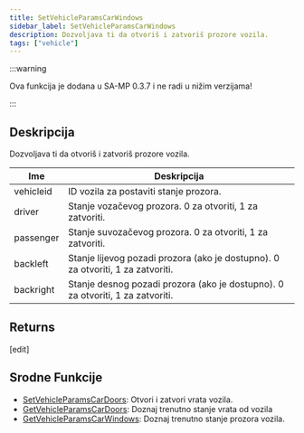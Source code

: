 ```yaml
---
title: SetVehicleParamsCarWindows
sidebar_label: SetVehicleParamsCarWindows
description: Dozvoljava ti da otvoriš i zatvoriš prozore vozila.
tags: ["vehicle"]
---
```


:::warning

Ova funkcija je dodana u SA-MP 0.3.7 i ne radi u nižim verzijama!

:::

## Deskripcija

Dozvoljava ti da otvoriš i zatvoriš prozore vozila.

| Ime       | Deskripcija                                                                     |
| --------- | ------------------------------------------------------------------------------- |
| vehicleid | ID vozila za postaviti stanje prozora.                                          |
| driver    | Stanje vozačevog prozora. 0 za otvoriti, 1 za zatvoriti.                        |
| passenger | Stanje suvozačevog prozora. 0 za otvoriti, 1 za zatvoriti.                      |
| backleft  | Stanje lijevog pozadi prozora (ako je dostupno). 0 za otvoriti, 1 za zatvoriti. |
| backright | Stanje desnog pozadi prozora (ako je dostupno). 0 za otvoriti, 1 za zatvoriti.  |

## Returns

[edit]

## Srodne Funkcije

- [SetVehicleParamsCarDoors](SetVehicleParamsCarDoors): Otvori i zatvori vrata vozila.
- [GetVehicleParamsCarDoors](GetVehicleParamsCarDoors): Doznaj trenutno stanje vrata od vozila
- [GetVehicleParamsCarWindows](GetVehicleParamsCarWindows): Doznaj trenutno stanje prozora vozila.

